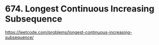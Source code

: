 # 674. Longest Continuous Increasing Subsequence

https://leetcode.com/problems/longest-continuous-increasing-subsequence/
